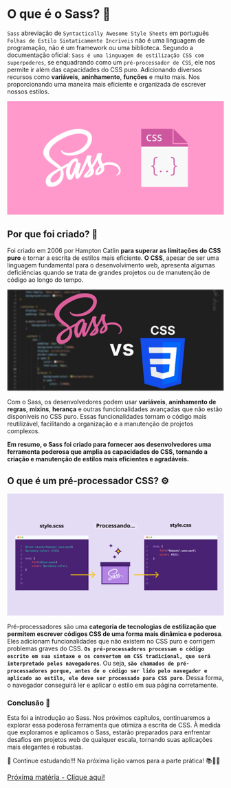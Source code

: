 
# O que é o Sass? 🤔

`Sass` abreviação de `Syntactically Awesome Style Sheets` em português `Folhas de Estilo Sintaticamente Incríveis` não é uma linguagem de programação, não é um framework ou uma biblioteca. Segundo a documentação oficial: `Sass é uma linguagem de estilização CSS com superpoderes`, se enquadrando como um `pré-processador de CSS`, ele nos permite ir além das capacidades do CSS puro. Adicionando diversos recursos como **variáveis**, **aninhamento**, **funções** e muito mais. Nos proporcionando uma maneira mais eficiente e organizada de escrever nossos estilos.

<img src="../assets/O_que_e_o_sass.png" />

## Por que foi criado? 🤔

Foi criado em 2006 por Hampton Catlin **para superar as limitações do CSS puro** e tornar a escrita de estilos mais eficiente. **O CSS**, apesar de ser uma linguagem fundamental para o desenvolvimento web, apresenta algumas deficiências quando se trata de grandes projetos ou de manutenção de código ao longo do tempo.

<img src="../assets/1_NaYzSysuCbNK6Hf2Mm834g.jpg" />

Com o Sass, os desenvolvedores podem usar **variáveis**, **aninhamento de regras**, **mixins**, **herança** e outras funcionalidades avançadas que não estão disponíveis no CSS puro. Essas funcionalidades tornam o código mais reutilizável, facilitando a organização e a manutenção de projetos complexos.

**Em resumo, o Sass foi criado para fornecer aos desenvolvedores uma ferramenta poderosa que amplia as capacidades do CSS, tornando a criação e manutenção de estilos mais eficientes e agradáveis.**

## O que é um pré-processador CSS? ⚙️

<img src="../assets/scss_css.png"  />

Pré-processadores são uma **categoria de tecnologias de estilização que permitem escrever códigos CSS de uma forma mais dinâmica e poderosa**. Eles adicionam funcionalidades que não existem no CSS puro e corrigem problemas graves do CSS. **`Os pré-processadores processam o código escrito em sua sintaxe e os convertem em CSS tradicional, que será interpretado pelos navegadores`**. Ou seja, **`são chamados de pré-processadores porque, antes de o código ser lido pelo navegador e aplicado ao estilo, ele deve ser processado para CSS puro`**. Dessa forma, o navegador conseguirá ler e aplicar o estilo em sua página corretamente.

### Conclusão 🏁

Esta foi a introdução ao Sass. Nos próximos capítulos, continuaremos a explorar essa poderosa ferramenta que otimiza a escrita de CSS. À medida que exploramos e aplicamos o Sass, estarão preparados para enfrentar desafios em projetos web de qualquer escala, tornando suas aplicações mais elegantes e robustas.

🚀 Continue estudando!!! Na próxima lição vamos para a parte prática! 📚👨‍💻

<a style="font-size: 16px;" href="./02. Como utilizar Sass com HTML.md">Próxima matéria - Clique aqui!</a>










